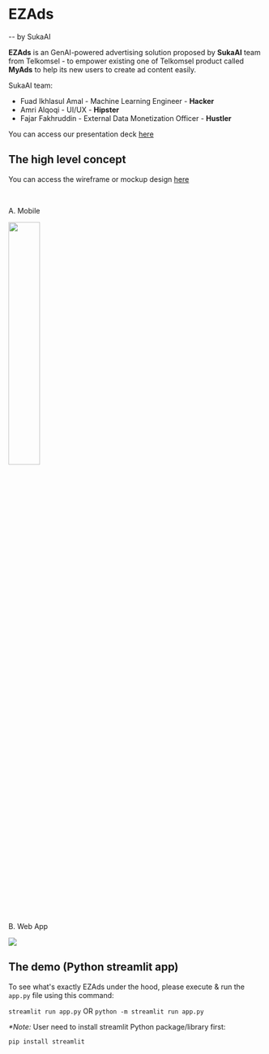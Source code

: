# EZAds
-- by SukaAI

<p> <b>EZAds</b> is an GenAI-powered advertising solution proposed by <b>SukaAI</b> team from Telkomsel - to empower existing one of Telkomsel product called <b>MyAds</b> to help its new users to create ad content easily.</p>

SukaAI team:
- Fuad Ikhlasul Amal - Machine Learning Engineer - **Hacker**
- Amri Alqoqi - UI/UX - **Hipster**
- Fajar Fakhruddin - External Data Monetization Officer - **Hustler**

<p>You can access our presentation deck <a href="https://docs.google.com/presentation/d/125JFm2MfQb28K13G5uZUGBoQmPIpUAQF-jQC2_l_Vt0/edit?usp=sharing" target="_blank"> here </a> </p>

## The high level concept

<p>You can access the wireframe or mockup design <a href="https://www.figma.com/design/rarWupkjKu73n9Do5H9ejX/Spark-2025?node-id=78-5082&t=jrxo1qB2UkKRP4yV-0" target="_blank"> here </a></p> <br>

A. Mobile

<img src="https://github.com/user-attachments/assets/218b2991-2a8b-4876-9f36-19f08cb61587" width="35%">

<br>

B. Web App

<img src="https://github.com/user-attachments/assets/3143d17c-583a-4584-b880-cf97179e8d28">

## The demo (Python streamlit app)

To see what's exactly EZAds under the hood, please execute & run the `app.py` file using this command:

`streamlit run app.py` OR `python -m streamlit run app.py`

_*Note:_ User need to install streamlit Python package/library first:

`pip install streamlit`
